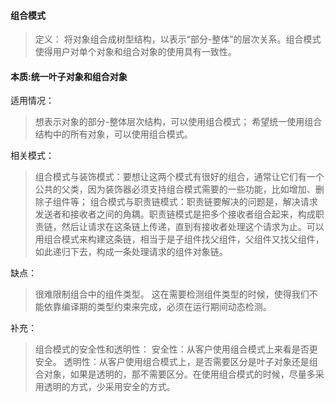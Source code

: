 #### 组合模式
> 定义：
> 将对象组合成树型结构，以表示“部分-整体”的层次关系。组合模式使得用户对单个对象和组合对象的使用具有一致性。

#### 本质:统一叶子对象和组合对象

适用情况：
> 想表示对象的部分-整体层次结构，可以使用组合模式；
> 希望统一使用组合结构中的所有对象，可以使用组合模式。

相关模式：
> 组合模式与装饰模式：要想让这两个模式有很好的组合，通常让它们有一个公共的父类，因为装饰器必须支持组合模式需要的一些功能，比如增加、删除子组件等；
> 组合模式与职责链模式：职责链要解决的问题是，解决请求发送者和接收者之间的角耦。职责链模式是把多个接收者组合起来，构成职责链，然后让请求在这条链上传递，直到有接收者处理这个请求为止。可以用组合模式来构建这条链，相当于是子组件找父组件，父组件又找父组件，如此递归下去，构成一条处理请求的组件对象链。

缺点：
> 很难限制组合中的组件类型。
> 这在需要检测组件类型的时候，使得我们不能依靠编译期的类型约束来完成，必须在运行期间动态检测。

补充：
> 组合模式的安全性和透明性：
> 安全性：从客户使用组合模式上来看是否更安全。
> 透明性：从客户使用组合模式上，是否需要区分是叶子对象还是组合对象，如果是透明的，那不需要区分。在使用组合模式的时候，尽量多采用透明的方式，少采用安全的方式。
